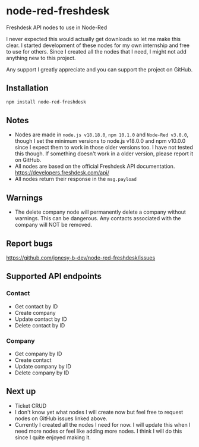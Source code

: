 # node-red-freshdesk
Freshdesk API nodes to use in Node-Red

I never expected this would actually get downloads so let me make this clear.
I started development of these nodes for my own internship and free to use for others.
Since I created all the nodes that I need, I might not add anything new to this project. 

Any support I greatly appreciate and you can support the project on GitHub.

## Installation
```bash
npm install node-red-freshdesk
```

## Notes
* Nodes are made in `node.js v18.18.0`, `npm 10.1.0` and `Node-Red v3.0.0`, though I set the minimum versions to node.js v18.0.0 and npm v10.0.0 since I expect them to work in those older versions too. I have not tested this though. If something doesn't work in a older version, please report it on GitHub.
* All nodes are based on the official Freshdesk API documentation. https://developers.freshdesk.com/api/
* All nodes return their response in the `msg.payload`

## Warnings
* The delete company node will permanently delete a company without warnings. This can be dangerous. Any contacts associated with the company will NOT be removed.

## Report bugs
https://github.com/jonesy-b-dev/node-red-freshdesk/issues

## Supported API endpoints

### Contact
* Get contact by ID
* Create company
* Update contact by ID
* Delete contact by ID

### Company
* Get company by ID
* Create contact
* Update company by ID
* Delete company by ID

## Next up
* Ticket CRUD
* I don't know yet what nodes I will create now but feel free to request nodes on GitHub issues linked above.
* Currently I created all the nodes I need for now. I will update this when I need more nodes or feel like adding more nodes. I think I will do this since I quite enjoyed making it.